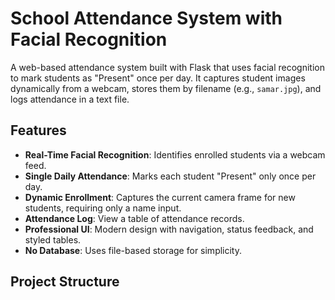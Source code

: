 # School Attendance System with Facial Recognition

A web-based attendance system built with Flask that uses facial recognition to mark students as "Present" once per day. It captures student images dynamically from a webcam, stores them by filename (e.g., `samar.jpg`), and logs attendance in a text file.

## Features
- **Real-Time Facial Recognition**: Identifies enrolled students via a webcam feed.
- **Single Daily Attendance**: Marks each student "Present" only once per day.
- **Dynamic Enrollment**: Captures the current camera frame for new students, requiring only a name input.
- **Attendance Log**: View a table of attendance records.
- **Professional UI**: Modern design with navigation, status feedback, and styled tables.
- **No Database**: Uses file-based storage for simplicity.

## Project Structure